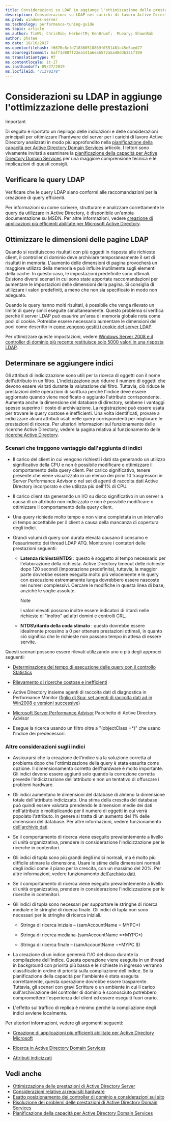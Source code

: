 ```yaml
---
title: Considerazioni su LDAP in aggiunge l'ottimizzazione delle prestazioni
description: Considerazioni su LDAP nei carichi di lavoro Active Directory
ms.prod: windows-server
ms.technology: performance-tuning-guide
ms.topic: article
ms.author: TimWi; ChrisRob; HerbertM; KenBrumf;  MLeary; ShawnRab
author: phstee
ms.date: 10/16/2017
ms.openlocfilehash: f6670c8cfd718360518869f0551461c45e5aed27
ms.sourcegitcommit: 6aff3d88ff22ea141a6ea6572a5ad8dd6321f199
ms.translationtype: MT
ms.contentlocale: it-IT
ms.lasthandoff: 09/27/2019
ms.locfileid: "71370278"
---
```

# <a name="ldap-considerations-in-adds-performance-tuning"></a>Considerazioni su LDAP in aggiunge l'ottimizzazione delle prestazioni

> [!IMPORTANT]
> Di seguito è riportato un riepilogo delle indicazioni e delle considerazioni principali per ottimizzare l'hardware del server per i carichi di lavoro Active Directory analizzati in modo più approfondito nella [pianificazione della capacità per Active Directory Domain Services](https://go.microsoft.com/fwlink/?LinkId=324566) articolo. I lettori sono vivamente invitati a esaminare la [pianificazione della capacità per Active Directory Domain Services](https://go.microsoft.com/fwlink/?LinkId=324566) per una maggiore comprensione tecnica e le implicazioni di questi consigli.

## <a name="verify-ldap-queries"></a>Verificare le query LDAP

Verificare che le query LDAP siano conformi alle raccomandazioni per la creazione di query efficienti.

Per informazioni su come scrivere, strutturare e analizzare correttamente le query da utilizzare in Active Directory, è disponibile un'ampia documentazione su MSDN. Per altre informazioni, vedere [creazione di applicazioni più efficienti abilitate per Microsoft Active Directory](https://msdn.microsoft.com/library/ms808539.aspx).

## <a name="optimize-ldap-page-sizes"></a>Ottimizzare le dimensioni delle pagine LDAP

Quando si restituiscono risultati con più oggetti in risposta alle richieste client, il controller di dominio deve archiviare temporaneamente il set di risultati in memoria. L'aumento delle dimensioni di pagina provocherà un maggiore utilizzo della memoria e può influire inutilmente sugli elementi della cache. In questo caso, le impostazioni predefinite sono ottimali. Esistono diversi scenari in cui sono state apportate raccomandazioni per aumentare le impostazioni delle dimensioni della pagina. Si consiglia di utilizzare i valori predefiniti, a meno che non sia specificato in modo non adeguato.

Quando le query hanno molti risultati, è possibile che venga rilevato un limite di query simili eseguite simultaneamente.  Questo problema si verifica perché il server LDAP può esaurire un'area di memoria globale nota come pool di cookie.  Potrebbe essere necessario aumentare le dimensioni del pool come descritto in [come vengono gestiti i cookie del server LDAP](https://technet.microsoft.com/windows-server-docs/identity/ad-ds/manage/how-ldap-server-cookies-are-handled).

Per ottimizzare queste impostazioni, vedere [Windows Server 2008 e il controller di dominio più recente restituisce solo 5000 valori in una risposta LDAP](https://support.microsoft.com/kb/2009267).

## <a name="determine-whether-to-add-indices"></a>Determinare se aggiungere indici

Gli attributi di indicizzazione sono utili per la ricerca di oggetti con il nome dell'attributo in un filtro. L'indicizzazione può ridurre il numero di oggetti che devono essere visitati durante la valutazione del filtro. Tuttavia, ciò riduce le prestazioni delle operazioni di scrittura perché l'indice deve essere aggiornato quando viene modificato o aggiunto l'attributo corrispondente. Aumenta anche la dimensione del database di directory, sebbene i vantaggi spesso superino il costo di archiviazione. La registrazione può essere usata per trovare le query costose e inefficienti. Una volta identificati, provare a indicizzare alcuni attributi usati nelle query corrispondenti per migliorare le prestazioni di ricerca. Per ulteriori informazioni sul funzionamento delle ricerche Active Directory, vedere la pagina relativa al funzionamento delle [ricerche Active Directory](https://technet.microsoft.com/library/cc755809.aspx).

### <a name="scenarios-that-benefit-in-adding-indices"></a>Scenari che traggono vantaggio dall'aggiunta di indici

-   Il carico del client in cui vengono richiesti i dati sta generando un utilizzo significativo della CPU e non è possibile modificare o ottimizzare il comportamento della query client. Per carico significativo, tenere presente che viene visualizzato in un elenco dei primi 10 trasgressori in Server Performance Advisor o nel set di agenti di raccolta dati Active Directory incorporato e che utilizza più dell'1% di CPU.

-   Il carico client sta generando un I/O su disco significativo in un server a causa di un attributo non indicizzato e non è possibile modificare o ottimizzare il comportamento della query client.

-   Una query richiede molto tempo e non viene completata in un intervallo di tempo accettabile per il client a causa della mancanza di copertura degli indici.

- Grandi volumi di query con durata elevata causano il consumo e l'esaurimento dei thread LDAP ATQ. Monitorare i contatori delle prestazioni seguenti:

    - **Latenza richiesta\\NTDS** : questo è soggetto al tempo necessario per l'elaborazione della richiesta. Active Directory timeout delle richieste dopo 120 secondi (impostazione predefinita), tuttavia, la maggior parte dovrebbe essere eseguita molto più velocemente e le query con esecuzione estremamente lunga dovrebbero essere nascoste nei numeri complessivi. Cercare le modifiche in questa linea di base, anziché le soglie assolute.

        > [!NOTE]
        > I valori elevati possono inoltre essere indicatori di ritardi nelle richieste di "inoltro" ad altri domini e controlli CRL.

    - **NTDS\\ritardo della coda stimato** : questo dovrebbe essere idealmente prossimo a 0 per ottenere prestazioni ottimali, in quanto ciò significa che le richieste non passano tempo in attesa di essere servite.

Questi scenari possono essere rilevati utilizzando uno o più degli approcci seguenti:

-   [Determinazione del tempo di esecuzione delle query con il controllo Statistics](https://msdn.microsoft.com/library/ms808539.aspx)

-   [Rilevamento di ricerche costose e inefficienti](https://msdn.microsoft.com/library/ms808539.aspx)

-   Active Directory insieme agenti di raccolta dati di diagnostica in Performance Monitor ([figlio di Spa: set agenti di raccolta dati ad in Win2008 e versioni successive](http://blogs.technet.com/b/askds/archive/2010/06/08/son-of-spa-ad-data-collector-sets-in-win2008-and-beyond.aspx))

-   [Microsoft Server Performance Advisor](../../../server-performance-advisor/microsoft-server-performance-advisor.md) Pacchetto di Active Directory Advisor

-   Esegue la ricerca usando un filtro oltre a "(objectClass =\*)" che usano l'indice dei predecessori.

### <a name="other-index-considerations"></a>Altre considerazioni sugli indici

-   Assicurarsi che la creazione dell'indice sia la soluzione corretta al problema dopo che l'ottimizzazione della query è stata esaurita come opzione. Il dimensionamento corretto dell'hardware è molto importante. Gli indici devono essere aggiunti solo quando la correzione corretta prevede l'indicizzazione dell'attributo e non un tentativo di offuscare i problemi hardware.

-   Gli indici aumentano le dimensioni del database di almeno la dimensione totale dell'attributo indicizzato. Una stima della crescita del database può quindi essere valutata prendendo le dimensioni medie dei dati nell'attributo e moltiplicando per il numero di oggetti in cui verrà popolato l'attributo. In genere si tratta di un aumento del 1% delle dimensioni del database. Per altre informazioni, vedere funzionamento [dell'archivio dati](https://technet.microsoft.com/library/cc772829.aspx).

-   Se il comportamento di ricerca viene eseguito prevalentemente a livello di unità organizzativa, prendere in considerazione l'indicizzazione per le ricerche in contenitori.

-   Gli indici di tupla sono più grandi degli indici normali, ma è molto più difficile stimare la dimensione. Usare le stime delle dimensioni normali degli indici come il piano per la crescita, con un massimo del 20%. Per altre informazioni, vedere funzionamento [dell'archivio dati](https://technet.microsoft.com/library/cc772829.aspx).

-   Se il comportamento di ricerca viene eseguito prevalentemente a livello di unità organizzativa, prendere in considerazione l'indicizzazione per le ricerche in contenitori.

-   Gli indici di tupla sono necessari per supportare le stringhe di ricerca mediale e le stringhe di ricerca finale. Gli indici di tupla non sono necessari per le stringhe di ricerca iniziali.

    -   Stringa di ricerca iniziale – (samAccountName = MYPC\*)

    -   Stringa di ricerca mediana-(samAccountName =\*MYPC\*)

    -   Stringa di ricerca finale – (samAccountName =\*MYPC $)

-   La creazione di un indice genererà l'I/O del disco durante la compilazione dell'indice. Questa operazione viene eseguita in un thread in background con priorità più bassa e le richieste in ingresso verranno classificate in ordine di priorità sulla compilazione dell'indice. Se la pianificazione della capacità per l'ambiente è stata eseguita correttamente, questa operazione dovrebbe essere trasparente. Tuttavia, gli scenari con gravi Scritture o un ambiente in cui il carico sull'archiviazione del controller di dominio è sconosciuto potrebbero compromettere l'esperienza del client ed essere eseguiti fuori orario.

-   L'effetto sul traffico di replica è minimo perché la compilazione degli indici avviene localmente.

Per ulteriori informazioni, vedere gli argomenti seguenti:

-   [Creazione di applicazioni più efficienti abilitate per Active Directory Microsoft](https://msdn.microsoft.com/library/ms808539.aspx)

-   [Ricerca in Active Directory Domain Services](https://msdn.microsoft.com/library/aa746427.aspx)

-   [Attributi indicizzati](https://msdn.microsoft.com/library/windows/desktop/ms677112.aspx)

## <a name="see-also"></a>Vedi anche

- [Ottimizzazione delle prestazioni di Active Directory Server](index.md)
- [Considerazioni relative ai requisiti hardware](hardware-considerations.md)
- [Esatto posizionamento dei controller di dominio e considerazioni sul sito](site-definition-considerations.md)
- [Risoluzione dei problemi delle prestazioni di Active Directory Domain Services](troubleshoot.md) 
- [Pianificazione della capacità per Active Directory Domain Services](https://go.microsoft.com/fwlink/?LinkId=324566)